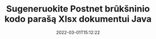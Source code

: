 ---
############################# Static ############################
layout: "auto-gen-signature"
date: 2022-03-01T15:12:22
draft: false
operation: Sign
signaturetype: Barcode
codetype: Postnet
fileformat: Xlsx
productName: Java
lang: lt
productCode: java
otherformats: pdf doc docx docm dot dotm dotx odt ott rtf xls xlsx xlsm xlsb csv ods ots xltx xltm ppt pptx pps ppsx odp otp potx potm pptm ppsm png jpg bmp gif tiff svg webp wmf
breadcrumb: Put  Barcode signature on Xlsx for Java

############################# Head ############################
head_title: "eSign Xlsx dokumentas su Postnet brūkšniniu kodu Java"
head_description: "Sukurkite Postnet brūkšninio kodo parašą ir įdėkite jį į Xlsx dokumentą su Java naudodami kelias kodo eilutes. Naudokite GroupDocs Document Signature API norėdami pasirašyti įvairius failų formatus."

############################# Header ############################
title: "Sugeneruokite Postnet brūkšninio kodo parašą Xlsx dokumentui Java"
description: "e. Pasirašykite Xlsx verslo dokumentus naudodami Postnet brūkšninį kodą. Greitai ir lengvai sugeneruokite brūkšninio kodo parašą naudodami kelias kodo eilutes, kad nustatytumėte pasirašymo parinktis."
bg_image: "https://cms.admin.containerize.com/templates/aspose/App_Themes/V3/images/bg/header1.png"
bg_overlay: false
button:
    enable: true

############################# SubMenu ############################
submenu:
    enable: true

    left:
        img_alt: "GroupDocs.Signature for Java"
        image: "https://cms.admin.containerize.com/templates/groupdocs/images/product-logos/90x90-noborder/groupdocs-signature-java.png"
        product: "GroupDocs.Signature"
        platform: "Java"



############################# About ############################
about:
    enable: true
    title: "Apie GroupDocs.Signature for Java brūkšninio kodo parašų API."
    content: |
        [GroupDocs.Signature for Java](https://products.groupdocs.com/signature/java/) yra greita ir paprasta API, skirta valdyti skaitmeninių dokumentų el. pasirašymą naudojant brūkšninių kodų tipus, pvz., UPCA, UPCE, EAN13, EAN14, Code39, Code39Extended, Code128, Codabar, Postnet, ISBN , ITF14 ir daugelis kitų. Klientai gali lengvai sukurti brūkšninius kodus su reikiamu tekstu ir įdėti juos į PDF, Microsoft Office Words dokumentus, Microsoft Office Excel darbaknyges, MS PowerPoint pristatymus, Adobe Photoshop failus ir įvairius vaizdo formatus. Brūkšninius kodus, esančius dokumentuose, galima atnaujinti, ieškoti, patikrinti, ištrinti arba peržiūrėti. Be to, palaikomas brūkšninių kodų pritaikymas.
    

############################# Steps ############################
steps:
    enable: true
    title_left: "Veiksmai norint pasirašyti Xlsx naudojant Barcode programoje Java"
    content_left: |
        [GroupDocs.Signature for Java](https://products.groupdocs.com/signature/java/) suteikia galimybę greitai ir lengvai pasirašyti Xlsx dokumentus su Barcode parašais.
        
        * Sukurkite parašo klasės egzempliorių, pateikiantį Xlsx failą, kuris turėtų būti pasirašytas kaip kelias arba atminties srautas
        * Sukurkite SignOptions klasę ir nustatykite visus reikalingus duomenis.
        * Iškvieskite Signature.Sign() metodą, perduodantį išvesties Xlsx failą arba atminties srautą

    title_right: " Sistemos reikalavimai"
    content_right: |
        GroupDocs.Signature for Java palaikomos visose pagrindinėse platformose ir operacinėse sistemose. Prieš vykdydami toliau pateiktą kodą, įsitikinkite, kad jūsų sistemoje yra įdiegtos šios būtinos sąlygos.

        * Operacinės sistemos: Microsoft Windows, Linux, MacOS
        * Kūrimo aplinkos: NetBeans, Intellij IDEA, Eclipse, etc.
        * Java runtime: J2SE 6.0 and above
        * Gaukite naujausią GroupDocs.Signature for Java iš [Maven](https://repository.groupdocs.com/webapp/#/artifacts/browse/tree/General/repo/com/groupdocs/groupdocs-signature)
         
    code: |
        ```java    
                
        // Set up input Xlsx file
        String filePath = "input.xlsx";
        // Set up output file
        String outputFilePath = "output.xlsx";

        // Instantiate Signature for input file
        Signature signature = new Signature(filePath);

        // create barcode option with predefined barcode text
        BarcodeSignOptions options = new BarcodeSignOptions("John Smith");

        // setup Barcode encoding type
        options.setEncodeType(BarcodeTypes.Postnet);

        // set signature position
        options.setLeft(50);
        options.setTop(50);
        options.setWidth(200);
        options.setHeight(50);

        // sign Xlsx document
        SignResult result = signature.sign(outputFilePath, options);

        ```

############################# Demos ############################
demos:
    enable: true
    title: "Dokumentų Xlsx pasirašymas naudojant Barcode tiesioginę demonstraciją"
    content: |
       Pasirašykite Xlsx failą įvairiais parašais dabar apsilankę [GroupDocs.Signature App](https://products.groupdocs.app/signature/family) svetainėje. Jūsų laukia nemokama internetinė demonstracinė versija.

        
############################# About Formats ############################
about_formats:
    enable: true
    format:
        # format loop
        - icon: "fas fa-barcode"
          title: "About Postnet Barcode"
          content: |
            POSTNET (Postal Numeric Encoding Technique) yra brūkšninio kodo simbolika, naudojama Jungtinių Valstijų pašto tarnybos, kad padėtų nukreipti paštą.
          characterset: |
             Skaitmeniniai skaitmenys (0–9).
          textcapacity: |
             Iki 11 simbolių.
          image: |
             iVBORw0KGgoAAAANSUhEUgAAACcAAAAjCAYAAAAXMhMjAAAAAXNSR0IArs4c6QAAAARnQU1BAACxjwv8YQUAAAAJcEhZcwAADsMAAA7DAcdvqGQAAACeSURBVFhH7c7BCkMxEELR/P9Pp1LoRrCXpi4Cbw5kIRKZtS82x52a407Ncae+HrfWer8Pyr+i/3NcQv/nuIT+z3EJ/X/Ocf9mlxuhsXZ2uREaa2eXG6Gxdna5ERprZ5cbobF2drkRGmtnlxuhsXZ2uREaa2eXG6Gxdna5ERprZ5cbobF2drkRGmtnlxuhsXZ2ubnAHHdqjjt18XF7vwDevzbHqsQWPwAAAABJRU5ErkJggg==

          link: ""

############################# More Formats ############################
more_formats:
    enable: true
    title: "Kiti palaikomi Barcode parašai, skirti Java"
    content: |
        "Taip pat galite pasirašyti Xlsx naudodami kitų tipų parašus. Žiūrėkite žemiau esantį sąrašą."
    format: 
        
       
back_to_top:
    enable: true
---